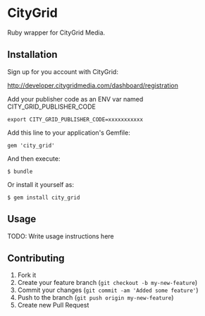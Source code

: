 # CityGrid

Ruby wrapper for CityGrid Media.

## Installation

Sign up for you account with CityGrid:

http://developer.citygridmedia.com/dashboard/registration

Add your publisher code as an ENV var named CITY_GRID_PUBLISHER_CODE

    export CITY_GRID_PUBLISHER_CODE=xxxxxxxxxxx

Add this line to your application's Gemfile:

    gem 'city_grid'

And then execute:

    $ bundle

Or install it yourself as:

    $ gem install city_grid

## Usage

TODO: Write usage instructions here

## Contributing

1. Fork it
2. Create your feature branch (`git checkout -b my-new-feature`)
3. Commit your changes (`git commit -am 'Added some feature'`)
4. Push to the branch (`git push origin my-new-feature`)
5. Create new Pull Request
